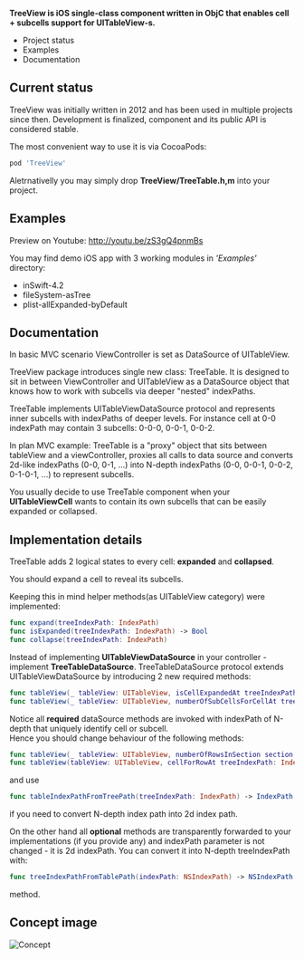 
**TreeView is iOS single-class component written in ObjC that enables cell + subcells support for UITableView-s.**

- Project status
- Examples
- Documentation


Current status
---
TreeView was initially written in 2012 and has been used in multiple projects since then.
Development is finalized, component and its public API is considered stable.

The most convenient way to use it is via CocoaPods:
```ruby
pod 'TreeView'
```
Aletrnativelly you may simply drop **TreeView/TreeTable.h,m** into your project.

Examples
---
Preview on Youtube: http://youtu.be/zS3gQ4pnmBs

You may find demo iOS app with 3 working modules in _'Examples'_ directory:
  - inSwift-4.2
  - fileSystem-asTree
  - plist-allExpanded-byDefault


Documentation
---

In basic MVC scenario ViewController is set as DataSource of UITableView.

TreeView package introduces single new class: TreeTable.
It is designed to sit in between ViewController and UITableView as a DataSource object that knows how to work with subcells via deeper "nested" indexPaths.

TreeTable implements UITableViewDataSource protocol and represents inner subcells with indexPaths of deeper levels. For instance cell at 0-0 indexPath may contain 3 subcells: 0-0-0, 0-0-1, 0-0-2.

In plan MVC example: TreeTable is a "proxy" object that sits between tableView and a viewController, proxies all calls to data source and converts 2d-like indexPaths (0-0, 0-1, ...)  into N-depth indexPaths (0-0, 0-0-1, 0-0-2, 0-1-0-1, ...) to represent subcells.

You usually decide to use TreeTable component when your <b>UITableViewCell</b> wants to contain its own subcells that can be easily expanded or collapsed.<br />

Implementation details
---

TreeTable adds 2 logical states to every cell: <b>expanded</b> and <b>collapsed</b>.

You should expand a cell to reveal its subcells.<br/>

Keeping this in mind helper methods(as UITableView category) were implemented: <br/>
```swift
func expand(treeIndexPath: IndexPath)
func isExpanded(treeIndexPath: IndexPath) -> Bool
func collapse(treeIndexPath: IndexPath)
```

Instead of implementing <b>UITableViewDataSource</b> in your controller - implement <b>TreeTableDataSource</b>. TreeTableDataSource protocol extends UITableViewDataSource by introducing 2 new required methods:<br/>
```swift
func tableView(_ tableView: UITableView, isCellExpandedAt treeIndexPath: IndexPath) -> Bool
func tableView(_ tableView: UITableView, numberOfSubCellsForCellAt treeIndexPath: IndexPath) -> Int
```

Notice all <b>required</b> dataSource methods are invoked with indexPath of N-depth that uniquely identify cell or subcell.<br/>
Hence you should change behaviour of the following methods:
```swift
func tableView(_ tableView: UITableView, numberOfRowsInSection section: Int) -> Int
func tableView(tableView: UITableView, cellForRowAt treeIndexPath: IndexPath) -> UITableViewCell
```

and use 
```swift
func tableIndexPathFromTreePath(treeIndexPath: IndexPath) -> IndexPath
```
if you need to convert N-depth index path into 2d index path.

On the other hand all <b>optional</b> methods are transparently forwarded to your implementations (if you provide any) and indexPath parameter is not changed - it is 2d indexPath.
You can convert it into N-depth treeIndexPath with:
```swift
func treeIndexPathFromTablePath(indexPath: NSIndexPath) -> NSIndexPath
```
method.


Concept image
---

![Concept](https://github.com/genkernel/TreeView/raw/master/concept.jpg)
